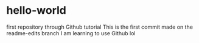 # hello-world
first repository through Github tutorial
This is the first commit made on the readme-edits branch
I am learning to use Github lol
